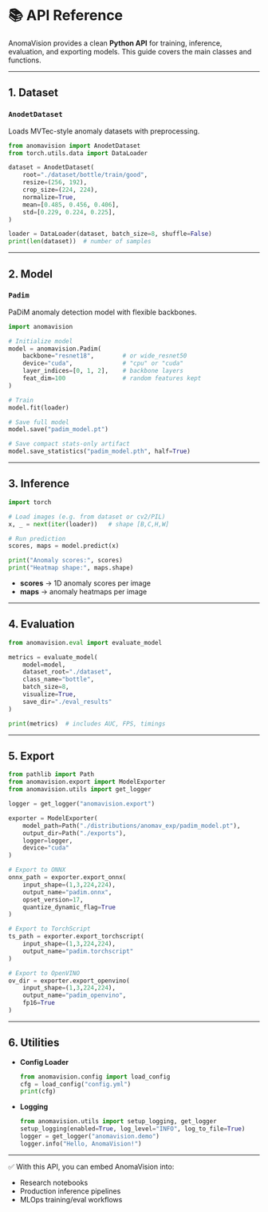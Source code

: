 

# 📚 API Reference

AnomaVision provides a clean **Python API** for training, inference, evaluation, and exporting models.
This guide covers the main classes and functions.

---

## 1. Dataset

### `AnodetDataset`

Loads MVTec-style anomaly datasets with preprocessing.

```python
from anomavision import AnodetDataset
from torch.utils.data import DataLoader

dataset = AnodetDataset(
    root="./dataset/bottle/train/good",
    resize=(256, 192),
    crop_size=(224, 224),
    normalize=True,
    mean=[0.485, 0.456, 0.406],
    std=[0.229, 0.224, 0.225],
)

loader = DataLoader(dataset, batch_size=8, shuffle=False)
print(len(dataset))  # number of samples
```

---

## 2. Model

### `Padim`

PaDiM anomaly detection model with flexible backbones.

```python
import anomavision

# Initialize model
model = anomavision.Padim(
    backbone="resnet18",        # or wide_resnet50
    device="cuda",              # "cpu" or "cuda"
    layer_indices=[0, 1, 2],    # backbone layers
    feat_dim=100                # random features kept
)

# Train
model.fit(loader)

# Save full model
model.save("padim_model.pt")

# Save compact stats-only artifact
model.save_statistics("padim_model.pth", half=True)
```

---

## 3. Inference

```python
import torch

# Load images (e.g. from dataset or cv2/PIL)
x, _ = next(iter(loader))   # shape [B,C,H,W]

# Run prediction
scores, maps = model.predict(x)

print("Anomaly scores:", scores)
print("Heatmap shape:", maps.shape)
```

* **scores** → 1D anomaly scores per image
* **maps** → anomaly heatmaps per image

---

## 4. Evaluation

```python
from anomavision.eval import evaluate_model

metrics = evaluate_model(
    model=model,
    dataset_root="./dataset",
    class_name="bottle",
    batch_size=8,
    visualize=True,
    save_dir="./eval_results"
)

print(metrics)  # includes AUC, FPS, timings
```

---

## 5. Export

```python
from pathlib import Path
from anomavision.export import ModelExporter
from anomavision.utils import get_logger

logger = get_logger("anomavision.export")

exporter = ModelExporter(
    model_path=Path("./distributions/anomav_exp/padim_model.pt"),
    output_dir=Path("./exports"),
    logger=logger,
    device="cuda"
)

# Export to ONNX
onnx_path = exporter.export_onnx(
    input_shape=(1,3,224,224),
    output_name="padim.onnx",
    opset_version=17,
    quantize_dynamic_flag=True
)

# Export to TorchScript
ts_path = exporter.export_torchscript(
    input_shape=(1,3,224,224),
    output_name="padim.torchscript"
)

# Export to OpenVINO
ov_dir = exporter.export_openvino(
    input_shape=(1,3,224,224),
    output_name="padim_openvino",
    fp16=True
)
```

---

## 6. Utilities

* **Config Loader**

  ```python
  from anomavision.config import load_config
  cfg = load_config("config.yml")
  print(cfg)
  ```

* **Logging**

  ```python
  from anomavision.utils import setup_logging, get_logger
  setup_logging(enabled=True, log_level="INFO", log_to_file=True)
  logger = get_logger("anomavision.demo")
  logger.info("Hello, AnomaVision!")
  ```

---

✅ With this API, you can embed AnomaVision into:

* Research notebooks
* Production inference pipelines
* MLOps training/eval workflows
